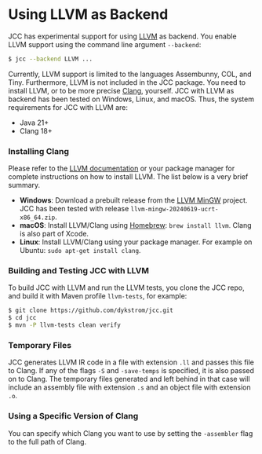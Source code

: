 # Using LLVM as Backend

JCC has experimental support for using [LLVM](https://llvm.org) as backend. You enable LLVM support
using the command line argument `--backend`:

```bash
$ jcc --backend LLVM ...
```

Currently, LLVM support is limited to the languages Assembunny, COL, and Tiny. Furthermore, 
LLVM is not included in the JCC package. You need to install LLVM, or to be more precise 
[Clang](https://clang.llvm.org), yourself. JCC with LLVM as backend has been tested on Windows, Linux, and macOS.
Thus, the system requirements for JCC with LLVM are:

* Java 21+
* Clang 18+


### Installing Clang

Please refer to the [LLVM documentation](https://llvm.org) or your package manager for complete
instructions on how to install LLVM. The list below is a very brief summary.

* **Windows**: Download a prebuilt release from the [LLVM MinGW](https://github.com/mstorsjo/llvm-mingw)
  project. JCC has been tested with release `llvm-mingw-20240619-ucrt-x86_64.zip`.
* **macOS**: Install LLVM/Clang using [Homebrew](https://brew.sh): `brew install llvm`. Clang is
  also part of Xcode.
* **Linux**: Install LLVM/Clang using your package manager. For example on Ubuntu:
  `sudo apt-get install clang`.


### Building and Testing JCC with LLVM

To build JCC with LLVM and run the LLVM tests, you clone the JCC repo, and build it with Maven 
profile `llvm-tests`, for example:

```bash
$ git clone https://github.com/dykstrom/jcc.git
$ cd jcc
$ mvn -P llvm-tests clean verify
```


### Temporary Files

JCC generates LLVM IR code in a file with extension `.ll` and passes this file to Clang. If any of
the flags `-S` and `-save-temps` is specified, it is also passed on to Clang. The temporary files
generated and left behind in that case will include an assembly file with extension `.s` and an 
object file with extension `.o`.


### Using a Specific Version of Clang

You can specify which Clang you want to use by setting the `-assembler` flag to the full path of
Clang.
